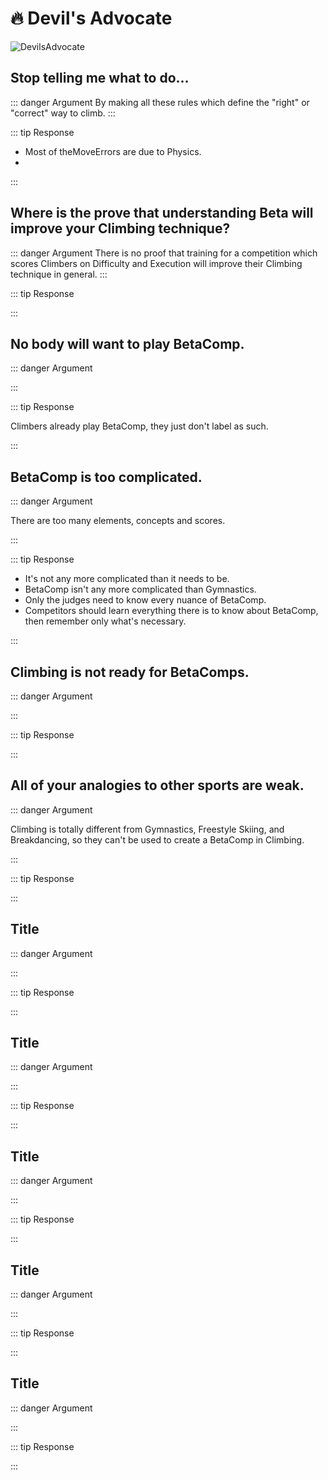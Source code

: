 # 🔥 Devil's Advocate

![DevilsAdvocate](/DevilsAdvocate.png)

## Stop telling me what to do... 

::: danger Argument
By making all these rules which define the "right" or "correct" way to climb.
:::


::: tip Response

- Most of the<move>Move</move>Errors are due to Physics.
-   

:::

## Where is the prove that understanding Beta will improve your Climbing technique?

::: danger Argument
There is no proof that training for a competition which scores Climbers on Difficulty and Execution will improve their Climbing technique in general.
:::

::: tip Response

:::

## No body will want to play BetaComp.

::: danger Argument



:::

::: tip Response

Climbers already play BetaComp, they just don't label as such.

:::


## BetaComp is too complicated.

::: danger Argument

There are too many elements, concepts and scores.

:::


::: tip Response

- It's not any more complicated than it needs to be.
- BetaComp isn't any more complicated than Gymnastics.
- Only the judges need to know every nuance of BetaComp.
- Competitors should learn everything there is to know about BetaComp, then remember only what's necessary. 

:::


## Climbing is not ready for BetaComps.

::: danger Argument



:::

::: tip Response

:::

## All of your analogies to other sports are weak. 

::: danger Argument

Climbing is totally different from Gymnastics, Freestyle Skiing, and Breakdancing, so they can't be used to create a BetaComp in Climbing.


:::

::: tip Response

:::


## Title

::: danger Argument



:::

::: tip Response

:::

## Title

::: danger Argument



:::

::: tip Response

:::

## Title

::: danger Argument



:::

::: tip Response

:::

## Title

::: danger Argument



:::

::: tip Response

:::

## Title

::: danger Argument



:::

::: tip Response

:::
